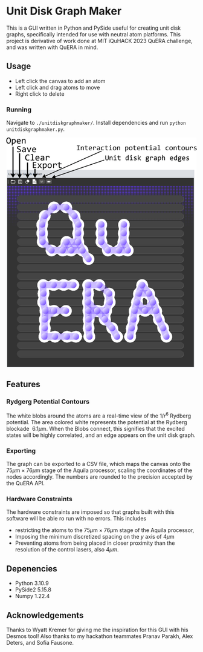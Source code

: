 # Unit Disk Graph Maker
This is a GUI written in Python and PySide useful for creating unit disk graphs, specifically
intended for use with neutral atom platforms. This project is derivative of work done at 
MIT iQuHACK 2023 QuERA challenge, and was written with QuERA in mind. 

## Usage
* Left click the canvas to add an atom
* Left click and drag atoms to move
* Right click to delete

### Running
Navigate to `./unitdiskgraphmaker/`. Install dependencies and run `python unitdiskgraphmaker.py`.

![screenshot](./images/screenshot.png)

## Features

### Rydgerg Potential Contours
The white blobs around the atoms are a real-time view of the $1/r^6$ Rydberg potential.
The area colored white represents the potential at the Rydberg blockade $~6.1\mu\text{m}$.
When the Blobs connect, this signifies that the excited states will be highly correlated, and
an edge appears on the unit disk graph.

### Exporting
The graph can be exported to a CSV file, which maps the canvas onto the $75 \mu \text{m} \times 76\mu \text{m}$
stage of the Aquila processor, scaling the coordinates of the nodes accordingly. The numbers
are rounded to the precision accepted by the QuERA API.

### Hardware Constraints
The hardware constraints are imposed so that graphs built with this software will be able ro
run with no errors. This includes 
* restricting the atoms to the $75 \mu\text{m} \times 76\mu\text{m}$ stage
of the Aquila processor, 
* Imposing the minimum discretized spacing on the $y$ axis of $4\mu\text{m}$
* Preventing atoms from being placed in closer proximity than the resolution of the control lasers, also $4\mu m$.

## Depenencies
* Python 3.10.9
* PySide2 5.15.8
* Numpy 1.22.4

## Acknowledgements
Thanks to Wyatt Kremer for giving me the inspiration for this GUI with his Desmos tool! Also thanks to my hackathon teammates Pranav Parakh, Alex Deters, and Sofia Fausone.
